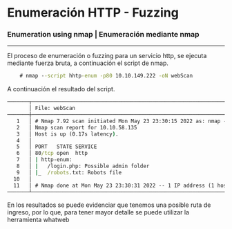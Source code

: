 # Enumeración HTTP - Fuzzing
### Enumeration using nmap | Enumeración mediante nmap
____

El proceso de enumeración o fuzzing para un servicio http, se ejecuta mediante fuerza bruta, a continuación el script de nmap.

```bat
    # nmap --script hhtp-enum -p80 10.10.149.222 -oN webScan 
```

A continuación el resultado del script.

```bat
───────┬──────────────────────────────────────────────────────────────────────────────────────────────
       │ File: webScan
───────┼──────────────────────────────────────────────────────────────────────────────────────────────
   1   │ # Nmap 7.92 scan initiated Mon May 23 23:30:15 2022 as: nmap --script http-enum -p80 -oN webScan 10.10.58.135
   2   │ Nmap scan report for 10.10.58.135
   3   │ Host is up (0.17s latency).
   4   │ 
   5   │ PORT   STATE SERVICE
   6   │ 80/tcp open  http
   7   │ | http-enum: 
   8   │ |   /login.php: Possible admin folder
   9   │ |_  /robots.txt: Robots file
  10   │ 
  11   │ # Nmap done at Mon May 23 23:30:31 2022 -- 1 IP address (1 host up) scanned in 16.02 seconds
───────┴───────────────────────────────────────────────────────────────────────────────────────────────
```
En los resultados se puede evidenciar que tenemos una posible ruta de ingreso, por lo que, para tener mayor detalle se puede utilizar la herramienta whatweb 

